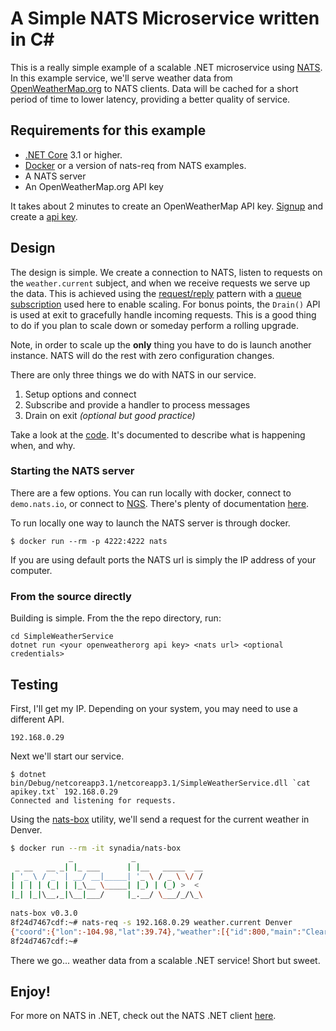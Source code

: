 # A Simple NATS Microservice written in C#

This is a really simple example of a scalable .NET microservice using [NATS](https://nats.io).  In this example service,
we'll serve weather data from [OpenWeatherMap.org](https://openweathermap.org/) to NATS clients.  Data will be cached
for a short period of time to lower latency, providing a better quality of service.

## Requirements for this example

- [.NET Core](https://dotnet.microsoft.com/download) 3.1 or higher.
- [Docker](https://docker.com) or a version of nats-req from NATS examples.
- A NATS server
- An OpenWeatherMap.org API key

It takes about 2 minutes to create an OpenWeatherMap API key.  [Signup](https://home.openweathermap.org/users/sign_up)
and create a [api key](https://home.openweathermap.org/api_keys).

## Design

The design is simple.  We create a connection to NATS, listen to requests on the `weather.current` subject, and when 
we receive requests we serve up the data.  This is achieved using the [request/reply](https://docs.nats.io/nats-concepts/reqreply)
pattern with a [queue subscription](https://docs.nats.io/nats-concepts/queue) used here to enable scaling. For bonus points,
the `Drain()` API is used at exit to gracefully handle incoming requests.  This is a good thing to do if you plan to
scale down or someday perform a rolling upgrade.

Note, in order to scale up the **only** thing you have to do is launch another instance. NATS will do the rest with zero
configuration changes.

There are only three things we do with NATS in our service.

1) Setup options and connect
2) Subscribe and provide a handler to process messages
3) Drain on exit *(optional but good practice)*

Take a look at the [code](./SimpleWeatherService/Program.cs).  It's documented to describe what is happening when, and why.

### Starting the NATS server

There are a few options.  You can run locally with docker, connect to `demo.nats.io`, or connect to [NGS](https://synadia.com/ngs).
There's plenty of documentation [here](https://docs.nats.io/nats-server/installation).

To run locally one way to launch the NATS server is through docker.

`$ docker run --rm -p 4222:4222 nats`
 
If you are using default ports the NATS url is simply the IP address of your computer.

### From the source directly

Building is simple.  From the the repo directory, run:

```text
cd SimpleWeatherService
dotnet run <your openweatherorg api key> <nats url> <optional credentials>
```

## Testing

First, I'll get my IP.  Depending on your system, you may need to use a different API.

```$ ipconfig getifaddr en1
192.168.0.29
```

Next we'll start our service.

```
$ dotnet bin/Debug/netcoreapp3.1/netcoreapp3.1/SimpleWeatherService.dll `cat apikey.txt` 192.168.0.29
Connected and listening for requests.
```

Using the [nats-box](https://hub.docker.com/r/synadia/nats-box) utility, we'll send a request for the current
weather in Denver.

```bash
$ docker run --rm -it synadia/nats-box
             _             _               
 _ __   __ _| |_ ___      | |__   _____  __
| '_ \ / _` | __/ __|_____| '_ \ / _ \ \/ /
| | | | (_| | |_\__ \_____| |_) | (_) >  < 
|_| |_|\__,_|\__|___/     |_.__/ \___/_/\_\
                                           
nats-box v0.3.0
8f24d7467cdf:~# nats-req -s 192.168.0.29 weather.current Denver
{"coord":{"lon":-104.98,"lat":39.74},"weather":[{"id":800,"main":"Clear","description":"clear sky","icon":"01n"}],"base":"stations","main":{"temp":275.18,"feels_like":271.62,"temp_min":271.48,"temp_max":278.15,"pressure":1011,"humidity":64},"visibility":16093,"wind":{"speed":1.5,"deg":60},"clouds":{"all":1},"dt":1581907351,"sys":{"type":1,"id":3958,"country":"US","sunrise":1581861111,"sunset":1581899787},"timezone":-25200,"id":5419384,"name":"Denver","cod":200}
8f24d7467cdf:~#
```

There we go...  weather data from a scalable .NET service!  Short but sweet.

## Enjoy!

For more on NATS in .NET, check out the NATS .NET client [here](https://github.com/nats-io/nats.net).
